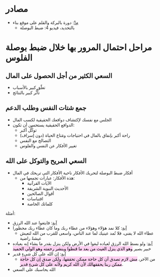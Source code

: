 
# مصادر

* [م1](https://benaa.academy/video/167?videoId=5474): دورة بالبركة والقلم على موقع بناء
	* بالتحديد، فيديو 4: ضبط البوصلة

# مراحل احتمال المرور بها خلال ضبط بوصلة الفلوس

## السعي الكثير من أجل الحصول على المال

* تعلّق كبير بالأسباب
* تأثُّر كبير بالنتائج

## جمع شتات النفس وطلب الدعم

* الجلس مع نفسك لإكتشاف دوافعك الحقيقية لكسب المال
* الدوافع الحقيقية يستحسن أن تكون:
	* توكُّل أكبر
	* راحة أكبر بإنفاق بالمال في احتياجات ومَتاع الحياة (دون إسراف)
	* التصالح مع النفس
	* تغيير الأفكار عن النفس والفلوس

## السعي المريح والتوكل على الله

* أفكار ضبط البوصلة لتحريك الأفكار ناحية الأفكار التي تريحك في المال
	* هذة الأفكار: عبارات تجمعها من:
		* الآيات القرآنية
		* الأحديث النبوية الشريفة
		* أقوال الصالحين
		* اقتباسات
		* كلماتك الخاصة

أمثلة:

* [آية](https://www.islamweb.net/ar/library/content/50/3833/%D8%A7%D9%84%D9%82%D9%88%D9%84-%D9%81%D9%8A-%D8%AA%D8%A3%D9%88%D9%8A%D9%84-%D9%82%D9%88%D9%84%D9%87-%D8%AA%D8%B9%D8%A7%D9%84%D9%89-%D8%A5%D9%86%D9%85%D8%A7-%D8%AA%D8%B9%D8%A8%D8%AF%D9%88%D9%86-%D9%85%D9%86-%D8%AF%D9%88%D9%86-%D8%A7%D9%84%D9%84%D9%87-%D8%A3%D9%88%D8%AB%D8%A7%D9%86%D8%A7-%D9%88%D8%AA%D8%AE%D9%84%D9%82%D9%88%D9%86-%D8%A5%D9%81%D9%83%D8%A7-#docu): فابتغوا عند الله الرزق
* [آية](https://www.islamweb.net/ar/library/content/50/2993/%D8%A7%D9%84%D9%82%D9%88%D9%84-%D9%81%D9%8A-%D8%AA%D8%A3%D9%88%D9%8A%D9%84-%D9%82%D9%88%D9%84%D9%87-%D8%AA%D8%B9%D8%A7%D9%84%D9%89-%D9%83%D9%84%D8%A7-%D9%86%D9%85%D8%AF-%D9%87%D8%A4%D9%84%D8%A7%D8%A1-%D9%88%D9%87%D8%A4%D9%84%D8%A7%D8%A1-%D9%85%D9%86-%D8%B9%D8%B7%D8%A7%D8%A1-%D8%B1%D8%A8%D9%83-): كلا نمد هؤلاء وهؤلاء من عطاء ربك وما كان عطاء ربك محظورا
	* عطاء الله لا يفنى، فلا تُمد عينيك لما عند الناس، واسعى للقرب من الله لتعيش عيشةً راضية
* [آية](https://www.islamweb.net/ar/library/content/132/4544/%D9%82%D9%88%D9%84%D9%87-%D8%AA%D8%B9%D8%A7%D9%84%D9%89-%D9%88%D9%84%D9%88-%D8%A8%D8%B3%D8%B7-%D8%A7%D9%84%D9%84%D9%87-%D8%A7%D9%84%D8%B1%D8%B2%D9%82-%D9%84%D8%B9%D8%A8%D8%A7%D8%AF%D9%87-%D9%84%D8%A8%D8%BA%D9%88%D8%A7-%D9%81%D9%8A-%D8%A7%D9%84%D8%A3%D8%B1%D8%B6#docu): ولو بسط الله الرزق لعباده لبغوا في الأرض ولكن ينزل بقدر ما يشاء إنه بعباده خبير بصير <mark style="background: #FFB8EBA6;">وهو الذي ينزل الغيث من بعد ما قنطوا وينشر رحمته وهو الولي الحميد</mark>
* [آية](https://surahquran.com/ayat/%D8%A5%D9%86+%D8%A7%D9%84%D9%84%D9%87+%D8%B9%D9%84%D9%89+%D9%83%D9%84+%D8%B4%D9%8A%D8%A1+%D9%82%D8%AF%D9%8A%D8%B1): إن الله على كل شيءٍ قدير
	* من الآخر، <mark style="background: #FFB8EBA6;">مش لازم تصدق أن كل حاجة ممكن تحققها، ولكن صدق إن كل حاجة ممكن ربنا يحققهالك لأن الله كريم ولأنه على كل شيءٍ قدير</mark>.
* الله يحاسبك على السعي

